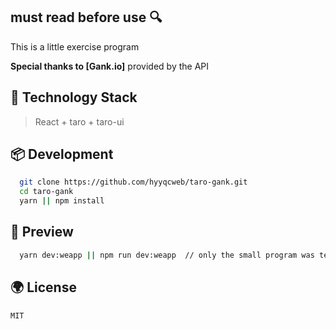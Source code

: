 ## must read before use 🔍

This is a little exercise program

**Special thanks to [Gank.io]** provided by the API

## 🍦 Technology Stack
> React + taro + taro-ui 

## 📦 Development
```bash
  git clone https://github.com/hyyqcweb/taro-gank.git
  cd taro-gank
  yarn || npm install
```

## 🔨 Preview 
```bash
  yarn dev:weapp || npm run dev:weapp  // only the small program was tested
```

## 🌍 License

```MIT```
